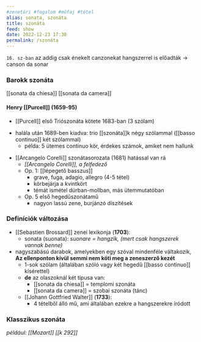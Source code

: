 ```yaml
---
#zenetöri #fogalom #műfaj #tétel
alias: sonata, szonáta
title: szonáta
feed: show
date: 2022-12-23 17:30
permalink: /szonáta
---
```


`16. sz-ban` az addig csak énekelt canzonekat hangszerrel is előadták -> canson da sonar

### Barokk szonáta

[[sonata da chiesa]]
[[sonata da camera]]

#### Henry [[Purcell]] (1659-95)
* [[Purcell]] első Triószonáta kötete 1683-ban (3 szólam)
- halála után 1689-ben kiadva: trio [[szonáta]]k négy szólammal ([[basso continuo]] két szólammal)
	* példa: 5 ütemes continuo kör, érdekes számok, amiket nem hallunk
* [[Arcangelo Corelli]] szonátasorozata (1681) hatással van rá 
	* *[[Arcangelo Corelli]], a felfedező*
	* Op. 1: [[lépegető basszus]]
		* grave, fuga, adagio, allegro (4-5 tétel)
		* körbejárja a kvintkört
		* témát ismétel dúrban-mollban, más ütemmutatóban
	- Op. 5 első hegedűszonátamű
		- nagyon lassú zene, burjánzó díszítések
	
### Definíciók változása

- [[Sebastien Brossard]] zenei lexikonja (**1703**):
	- sonata (suonata): *suonare = hangzik, (mert csak hangszerek vannak benne)*
- nagyszabású darabok, amelyekben egy szóval mindenféle váltakozik, **Az ellenponton kívül semmi nem köti meg a zeneszerző kezét**
	- 1-sok szólam (általában szóló vagy két hegedű [[basso continuo]] kísérettel)
	- **de** az olaszoknál két típusa van:
		- [[sonata da chiesa]] = templomi szonáta
		- [[sonata da camera]] = szobai szonáta (tánc)
	* [[Johann Gottfried Walter]] (**1733**):
		- 4 tételből álló mű, ami általában ezekre a hangszerekre íródott


### Klasszikus szonáta

*például: [[Mozart]] [[k 292]]*

